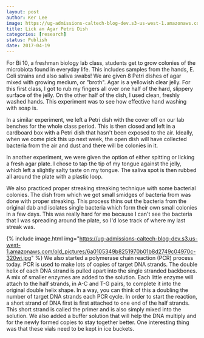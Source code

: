 ```yaml
---
layout: post
author: Ker Lee
image: https://ug-admissions-caltech-blog-dev.s3-us-west-1.amazonaws.com/old_pictures/caltech_as_it_happens/6a0105349b8251970b01b7c8ea40ae970b.jpg
title: Lick an Agar Petri Dish
categories: [research]
status: Publish
date: 2017-04-19
---
```



For Bi 10, a freshman biology lab class, students get to grow colonies of the microbiota found in everyday life. This includes samples from the hands, E. Coli strains and also saliva swabs! We are given 8 Petri dishes of agar mixed with growing medium, or "broth". Agar is a yellowish clear jelly. For this first class, I got to rub my fingers all over one half of the hard, slippery surface of the jelly. On the other half of the dish, I used clean, freshly washed hands. This experiment was to see how effective hand washing with soap is.

In a similar experiment, we left a Petri dish with the cover off on our lab benches for the whole class period. This is then closed and left in a cardboard box with a Petri dish that hasn't been exposed to the air. Ideally, when we come pick this up next week, the open dish will have collected bacteria from the air and dust and there will be colonies in it.

In another experiment, we were given the option of either spitting or licking a fresh agar plate. I chose to tap the tip of my tongue against the jelly, which left a slightly salty taste on my tongue. The saliva spot is then rubbed all around the plate with a plastic loop.

We also practiced proper streaking streaking technique with some bacterial colonies. The dish from which we got small smidges of bacteria from was done with proper streaking. This process thins out the bacteria from the original dab and isolates single bacteria which form their own small colonies in a few days. This was really hard for me because I can't see the bacteria that I was spreading around the plate, so I'd lose track of where my last streak was.


{% include image.html img="https://ug-admissions-caltech-blog-dev.s3.us-west-1.amazonaws.com/old_pictures/6a0105349b8251970b01b8d2749c04970c-320wi.jpg" %}
We also started a polymerase chain reaction (PCR) process today. PCR is used to make lots of copies of target DNA strands. The double helix of each DNA strand is pulled apart into the single stranded backbones. A mix of smaller enzymes are added to the solution. Each little enzyme will attach to the half strands, in A-C and T-G pairs, to complete it into the original double helix shape. In a way, you can think of this a doubling the number of target DNA strands each PCR cycle. In order to start the reaction, a short strand of DNA first is first attached to one end of the half strands. This short strand is called the primer and is also simply mixed into the solution. We also added a buffer solution that will help the DNA multiply and for the newly formed copies to stay together better. One interesting thing was that these vials need to be kept in ice buckets.


